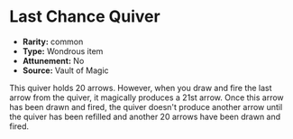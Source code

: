 
# Last Chance Quiver

* **Rarity:** common
* **Type:** Wondrous item
* **Attunement:** No
* **Source:** Vault of Magic


This quiver holds 20 arrows. However, when you draw and fire the last arrow from the quiver, it magically produces a 21st arrow. Once this arrow has been drawn and fired, the quiver doesn't produce another arrow until the quiver has been refilled and another 20 arrows have been drawn and fired.
